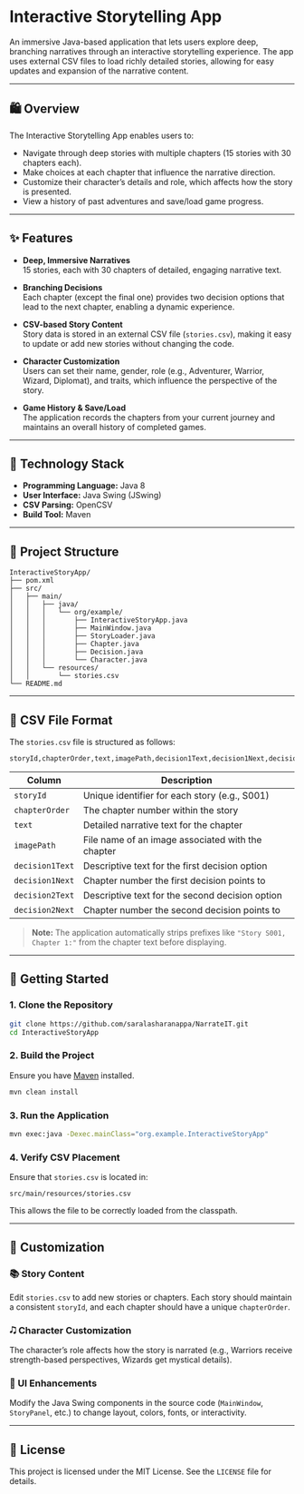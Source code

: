 # Interactive Storytelling App

An immersive Java-based application that lets users explore deep, branching narratives through an interactive storytelling experience. The app uses external CSV files to load richly detailed stories, allowing for easy updates and expansion of the narrative content.

---

## 🛍️ Overview

The Interactive Storytelling App enables users to:

- Navigate through deep stories with multiple chapters (15 stories with 30 chapters each).
- Make choices at each chapter that influence the narrative direction.
- Customize their character’s details and role, which affects how the story is presented.
- View a history of past adventures and save/load game progress.

---

## ✨ Features

- **Deep, Immersive Narratives**  
  15 stories, each with 30 chapters of detailed, engaging narrative text.

- **Branching Decisions**  
  Each chapter (except the final one) provides two decision options that lead to the next chapter, enabling a dynamic experience.

- **CSV-based Story Content**  
  Story data is stored in an external CSV file (`stories.csv`), making it easy to update or add new stories without changing the code.

- **Character Customization**  
  Users can set their name, gender, role (e.g., Adventurer, Warrior, Wizard, Diplomat), and traits, which influence the perspective of the story.

- **Game History & Save/Load**  
  The application records the chapters from your current journey and maintains an overall history of completed games.

---

## 💠 Technology Stack

- **Programming Language:** Java 8  
- **User Interface:** Java Swing (JSwing)  
- **CSV Parsing:** OpenCSV  
- **Build Tool:** Maven  

---

## 📁 Project Structure

```
InteractiveStoryApp/
├── pom.xml
├── src/
│   ├── main/
│   │   ├── java/
│   │   │   └── org/example/
│   │   │       ├── InteractiveStoryApp.java
│   │   │       ├── MainWindow.java
│   │   │       ├── StoryLoader.java
│   │   │       ├── Chapter.java
│   │   │       ├── Decision.java
│   │   │       └── Character.java
│   │   └── resources/
│   │       └── stories.csv
└── README.md
```

---

## 📄 CSV File Format

The `stories.csv` file is structured as follows:

```csv
storyId,chapterOrder,text,imagePath,decision1Text,decision1Next,decision2Text,decision2Next
```

| Column             | Description                                                                 |
|--------------------|-----------------------------------------------------------------------------|
| `storyId`          | Unique identifier for each story (e.g., S001)                              |
| `chapterOrder`     | The chapter number within the story                                        |
| `text`             | Detailed narrative text for the chapter                                    |
| `imagePath`        | File name of an image associated with the chapter                          |
| `decision1Text`    | Descriptive text for the first decision option                             |
| `decision1Next`    | Chapter number the first decision points to                                |
| `decision2Text`    | Descriptive text for the second decision option                            |
| `decision2Next`    | Chapter number the second decision points to                               |

> **Note:** The application automatically strips prefixes like `"Story S001, Chapter 1:"` from the chapter text before displaying.

---

## 🚀 Getting Started

### 1. Clone the Repository

```bash
git clone https://github.com/saralasharanappa/NarrateIT.git
cd InteractiveStoryApp
```

### 2. Build the Project

Ensure you have [Maven](https://maven.apache.org/download.cgi) installed.

```bash
mvn clean install
```

### 3. Run the Application

```bash
mvn exec:java -Dexec.mainClass="org.example.InteractiveStoryApp"
```

### 4. Verify CSV Placement

Ensure that `stories.csv` is located in:

```
src/main/resources/stories.csv
```

This allows the file to be correctly loaded from the classpath.

---

## 🔧 Customization

### 📚 Story Content

Edit `stories.csv` to add new stories or chapters. Each story should maintain a consistent `storyId`, and each chapter should have a unique `chapterOrder`.

### 🎝️ Character Customization

The character’s role affects how the story is narrated (e.g., Warriors receive strength-based perspectives, Wizards get mystical details).

### 🎨 UI Enhancements

Modify the Java Swing components in the source code (`MainWindow`, `StoryPanel`, etc.) to change layout, colors, fonts, or interactivity.

---

## 📜 License

This project is licensed under the MIT License. See the `LICENSE` file for details.
